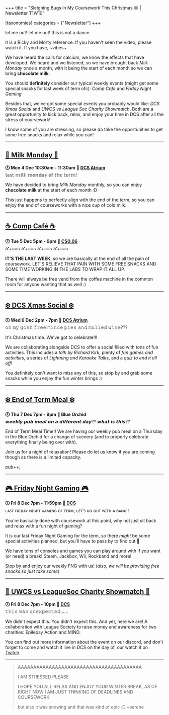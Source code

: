+++
title = "Sleighing Bugs in My Coursework This Christmas 😐  | Newsletter T1W10"

[taxonomies]
categories = ["Newsletter"]
+++

let me out! let me out! this is not a dance. 

<!-- more -->

It is a Ricky and Morty reference. If you haven't seen the video, please watch it. If you have, ~vibes~

We have heard the calls for calcium, we know the effects that have developed. We heard and we listened, so we have brought back *Milk Monday* once a month, with it being the start of each month so we can bring **chocolate milk**.

You should **definitely** consider our typical weekly events (might get some special snacks for last week of term ofc): *Comp Cafe* and *Friday Night Gaming*

Besides that, we've got some special events you probably would like: *DCS Xmas Social* and *UWCS vs League Soc Charity Showmatch*. Both are a great opportunity to kick back, relax, and enjoy your time in DCS after all the stress of coursework!!

I know some of you are stressing, so please do take the opportunities to get some free snacks and relax while you can!
***

## **[🐄 Milk Monday 🐄](https://uwcs.co.uk/events/t1/w10/milk/)**
**🕔 Mon 4 Dec 10:30am - 11:30am  📍 [DCS Atrium](https://campus.warwick.ac.uk//search/623c8858421e6f5928c0c78f)**  
𝕝𝕒𝕤𝕥 𝕞𝕚𝕝𝕜 𝕞𝕠𝕟𝕕𝕒𝕪 𝕠𝕗 𝕥𝕙𝕖 𝕥𝕖𝕣𝕞!

We have decided to bring *Milk Monday* monthly, so you can enjoy **chocolate milk** at the start of each month :D

This just happens to perfectly align with the end of the term, so you can enjoy the end of courseworks with a nice cup of cold milk.
***

## **[☕ Comp Café ☕](https://uwcs.co.uk/events/t1/w10/compcafe/)**
**🕑 Tue 5 Dec 5pm - 9pm  📍 [CS0.06](https://campus.warwick.ac.uk//search/623c888a421e6f5928c0d038)**  
𝒾𝓉'𝓈 𝑜𝓋𝑒𝓇 𝒾𝓉'𝓈 𝑜𝓋𝑒𝓇 𝒾𝓉'𝓈 𝑜𝓋𝑒𝓇 𝒾𝓉'𝓈 𝑜𝓋𝑒𝓇

**IT'S THE LAST WEEK**, so we are basically at the end of all the pain of coursework. LET'S RELIEVE THAT PAIN WITH SOME FREE SNACKS AND SOME TIME WORKING IN THE LABS TO WRAP IT ALL UP.

There will always be free vend from the coffee machine in the common room for anyone wanting that as well :)
***

## **[❄️ DCS Xmas Social ❄️](https://uwcs.co.uk/events/t1/w10/dcsxmas/)**
**🕔 Wed 6 Dec 2pm - 7pm  📍 [DCS Atrium](https://campus.warwick.ac.uk//search/623c8858421e6f5928c0c78f)**  
𝚘𝚑 𝚖𝚢 𝚐𝚘𝚜𝚑 𝚏𝚛𝚎𝚎 𝚖𝚒𝚗𝚌𝚎 𝚙𝚒𝚎𝚜 𝚊𝚗𝚍 𝚖𝚞𝚕𝚕𝚎𝚍 𝚠𝚒𝚗𝚎???

It's Christmas time. We've got to celebrate!!!

We are collaborating alongside DCS to offer a social filled with tons of fun activities. This includes a *talk by Richard Kirk*, plenty of *fun games and activities*, a series of *Lightning and Karaoke Talks*, and a *quiz to end it all off*!

You definitely don't want to miss any of this, so stop by and grab some snacks while you enjoy the fun winter brings :)
***

## **[❄️ End of Term Meal ❄️](https://uwcs.co.uk/events/t1/w10/meal/)**
**🕔 Thu 7 Dec 7pm - 9pm  📍 Blue Orchid**  
𝙬𝙚𝙚𝙠𝙡𝙮 𝙥𝙪𝙗 𝙢𝙚𝙖𝙡 𝙤𝙣 𝙖 𝙙𝙞𝙛𝙛𝙚𝙧𝙚𝙣𝙩 𝙙𝙖𝙮?? 𝙬𝙝𝙖𝙩 𝙞𝙨 𝙩𝙝𝙞𝙨??

End of Term Meal Time!! We are having our weekly pub meal on a Thursday in the Blue Orchid for a change of scenery (and to properly celebrate everything finally being over with).

Join us for a night of relaxation! Please do let us know if you are coming though as there is a limited capacity.

pub++;
***

## **[🎮 Friday Night Gaming 🎮](https://uwcs.co.uk/events/t1/w10/fng/)**
**🕔 Fri 8 Dec 7pm - 11:59pm  📍 [DCS](https://campus.warwick.ac.uk/search/623c8858421e6f5928c0c78f)**  
ʟᴀꜱᴛ ꜰʀɪᴅᴀʏ ɴɪɢʜᴛ ɢᴀᴍɪɴɢ ᴏꜰ ᴛᴇʀᴍ, ʟᴇᴛ'ꜱ ɢᴏ ᴏᴜᴛ ᴡɪᴛʜ ᴀ ʙᴀɴɢ!!

You're basically done with coursework at this point, why not just sit back and relax with a fun night of gaming?

It is our last Friday Night Gaming for the term, so there *might* be some special activities planned, but you'll have to pass by to find out 👀

We have tons of consoles and games you can play around with if you want (or need) a break! Steam, Jackbox, Wii, Rockband and more!

Stop by and enjoy our weekly FNG with us! (*also, we will be providing free snacks so just take some*)
***

## **[👾 UWCS vs LeagueSoc Charity Showmatch 👾](https://uwcs.co.uk/events/t1/w10/league/)**
**🕔 Fri 8 Dec 7pm - 10pm  📍 [DCS](https://campus.warwick.ac.uk/search/623c8858421e6f5928c0c78f)**  
𝚝𝚑𝚒𝚜 𝚠𝚊𝚜 𝚞𝚗𝚎𝚡𝚙𝚎𝚌𝚝𝚎𝚍......

We didn't expect this. You didn't expect this. And yet, here we are! A collaboration with League Society to raise money and awareness for two charities: Epilepsy Action and MIND. 

You can find out more information about the event on our discord, and don't forget to come and watch it live in *DCS* on the day of, our watch it on [Twitch](https://www.twitch.tv/warwickesports/about).
***

>AAAAAAAAAAAAAAAAAAAAAAAAAAAAAAAAAAAAAAAA
>
> I AM STRESSED PLEASE
>
> I HOPE YOU ALL RELAX AND ENJOY YOUR WINTER BREAK, AS OF RIGHT NOW I AM JUST THINKING OF DEADLINES AND COURSEWORK
>
>but also it was snowing and that was kind of epic :D ~serene
